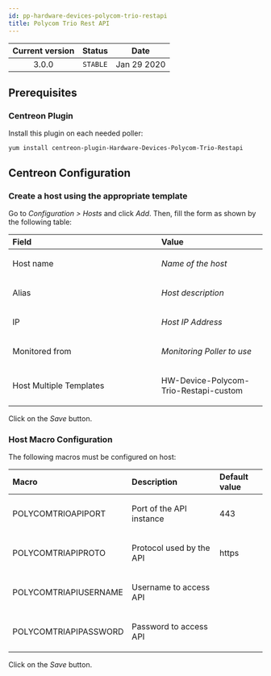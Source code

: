 ```yaml
---
id: pp-hardware-devices-polycom-trio-restapi
title: Polycom Trio Rest API
---
```


| Current version | Status | Date |
| :-: | :-: | :-: |
| 3.0.0 | `STABLE` | Jan 29 2020 |

## Prerequisites
### Centreon Plugin
Install this plugin on each needed poller:

    yum install centreon-plugin-Hardware-Devices-Polycom-Trio-Restapi

## Centreon Configuration
### Create a host using the appropriate template
Go to *Configuration &gt; Hosts* and click *Add*. Then, fill the form as
shown by the following table:

<table>
<colgroup>
<col width="58%" />
<col width="41%" />
</colgroup>
<thead>
<tr class="header">
<th align="left">Field</th>
<th align="left">Value</th>
</tr>
</thead>
<tbody>
<tr class="odd">
<td align="left"><p>Host name</p></td>
<td align="left"><p><em>Name of the host</em></p></td>
</tr>
<tr class="even">
<td align="left"><p>Alias</p></td>
<td align="left"><p><em>Host description</em></p></td>
</tr>
<tr class="odd">
<td align="left"><p>IP</p></td>
<td align="left"><p><em>Host IP Address</em></p></td>
</tr>
<tr class="even">
<td align="left"><p>Monitored from</p></td>
<td align="left"><p><em>Monitoring Poller to use</em></p></td>
</tr>
<tr class="odd">
<td align="left"><p>Host Multiple Templates</p></td>
<td align="left"><p>HW-Device-Polycom-Trio-Restapi-custom</p></td>
</tr>
</tbody>
</table>

Click on the *Save* button.

### Host Macro Configuration
The following macros must be configured on host:

<table>
<colgroup>
<col width="23%" />
<col width="53%" />
<col width="24%" />
</colgroup>
<thead>
<tr class="header">
<th align="left">Macro</th>
<th align="left">Description</th>
<th align="left">Default value</th>
</tr>
</thead>
<tbody>
<tr class="odd">
<td align="left"><p>POLYCOMTRIOAPIPORT</p></td>
<td align="left"><p>Port of the API instance</p></td>
<td align="left"><p>443</p></td>
</tr>
<tr class="even">
<td align="left"><p>POLYCOMTRIAPIPROTO</p></td>
<td align="left"><p>Protocol used by the API</p></td>
<td align="left"><p>https</p></td>
</tr>
<tr class="odd">
<td align="left"><p>POLYCOMTRIAPIUSERNAME</p></td>
<td align="left"><p>Username to access API</p></td>
<td align="left"><p></p></td>
</tr>
<tr class="odd">
<td align="left"><p>POLYCOMTRIAPIPASSWORD</p></td>
<td align="left"><p>Password to access API</p></td>
<td align="left"><p></p></td>
</tr>
</tbody>
</table>

Click on the *Save* button.

